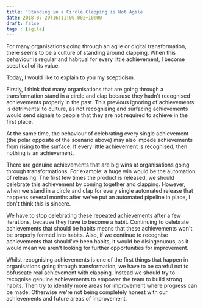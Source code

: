 ```yaml
---
title: 'Standing in a Circle Clapping is Not Agile'
date: 2018-07-20T16:11:00.002+10:00
draft: false
tags : [agile]
---
```


For many organisations going through an agile or digital transformation, there seems to be a culture of standing around clapping. When this behaviour is regular and habitual for every little achievement, I become sceptical of its value.

Today, I would like to explain to you my scepticism.  

Firstly, I think that many organisations that are going through a transformation stand in a circle and clap because they hadn't recognised achievements properly in the past. This previous ignoring of achievements is detrimental to culture, as not recognising and surfacing achievements would send signals to people that they are not required to achieve in the first place.

At the same time, the behaviour of celebrating every single achievement (the polar opposite of the scenario above) may also impede achievements from rising to the surface. If every little achievement is recognised, then nothing is an achievement.  

There are genuine achievements that are big wins at organisations going through transformations. For example: a huge win would be the automation of releasing. The first few times the product is released, we should celebrate this achievement by coming together and clapping. However, when we stand in a circle and clap for every single automated release that happens several months after we've put an automated pipeline in place, I don't think this is sincere.

We have to stop celebrating these repeated achievements after a few iterations, because they have to become a habit. Continuing to celebrate achievements that should be habits means that these achievements won't be properly formed into habits. Also, if we continue to recognise achievements that should've been habits, it would be disingenuous, as it would mean we aren't looking for further opportunities for improvement.

Whilst recognising achievements is one of the first things that happen in organisations going through transformation, we have to be careful not to obfuscate real achievement with clapping. Instead we should try to recognise genuine achievements to empower the team to build strong habits. Then try to identify more areas for improvement where progress can be made. Otherwise we're not being completely honest with our achievements and future areas of improvement.